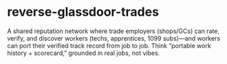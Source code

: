 # reverse-glassdoor-trades
A shared reputation network where trade employers (shops/GCs) can rate, verify, and discover workers (techs, apprentices, 1099 subs)—and workers can port their verified track record from job to job. Think “portable work history + scorecard,” grounded in real jobs, not vibes.
